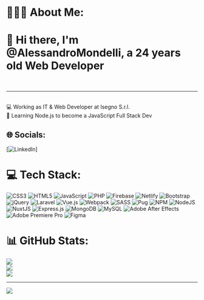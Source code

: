 # 👨🏻‍💻 About Me:

<h1>👋 Hi there, I'm @AlessandroMondelli, a 24 years old Web Developer</h1><br><hr><br>💻 Working as IT & Web Developer at Isegno S.r.l.<br>📖 Learning Node.js to become a JavaScript Full Stack Dev

## 🌐 Socials:

[![LinkedIn](https://img.shields.io/badge/LinkedIn-%230077B5.svg?logo=linkedin&logoColor=white)]

# 💻 Tech Stack:

![CSS3](https://img.shields.io/badge/css3-%231572B6.svg?style=flat&logo=css3&logoColor=white) ![HTML5](https://img.shields.io/badge/html5-%23E34F26.svg?style=flat&logo=html5&logoColor=white) ![JavaScript](https://img.shields.io/badge/javascript-%23323330.svg?style=flat&logo=javascript&logoColor=%23F7DF1E) ![PHP](https://img.shields.io/badge/php-%23777BB4.svg?style=flat&logo=php&logoColor=white) ![Firebase](https://img.shields.io/badge/firebase-%23039BE5.svg?style=flat&logo=firebase) ![Netlify](https://img.shields.io/badge/netlify-%23000000.svg?style=flat&logo=netlify&logoColor=#00C7B7) ![Bootstrap](https://img.shields.io/badge/bootstrap-%23563D7C.svg?style=flat&logo=bootstrap&logoColor=white) ![jQuery](https://img.shields.io/badge/jquery-%230769AD.svg?style=flat&logo=jquery&logoColor=white) ![Laravel](https://img.shields.io/badge/laravel-%23FF2D20.svg?style=flat&logo=laravel&logoColor=white) ![Vue.js](https://img.shields.io/badge/vuejs-%2335495e.svg?style=flat&logo=vuedotjs&logoColor=%234FC08D) ![Webpack](https://img.shields.io/badge/webpack-%238DD6F9.svg?style=flat&logo=webpack&logoColor=black) ![SASS](https://img.shields.io/badge/SASS-hotpink.svg?style=flat&logo=SASS&logoColor=white) ![Pug](https://img.shields.io/badge/Pug-FFF?style=flat&logo=pug&logoColor=A86454) ![NPM](https://img.shields.io/badge/NPM-%23000000.svg?style=flat&logo=npm&logoColor=white) ![NodeJS](https://img.shields.io/badge/node.js-6DA55F?style=flat&logo=node.js&logoColor=white) ![NuxtJS](https://img.shields.io/badge/Nuxt-black?style=flat&logo=nuxt.js&logoColor=white) ![Express.js](https://img.shields.io/badge/express.js-%23404d59.svg?style=flat&logo=express&logoColor=%2361DAFB) ![MongoDB](https://img.shields.io/badge/MongoDB-%234ea94b.svg?style=flat&logo=mongodb&logoColor=white) ![MySQL](https://img.shields.io/badge/mysql-%2300f.svg?style=flat&logo=mysql&logoColor=white) ![Adobe After Effects](https://img.shields.io/badge/Adobe%20After%20Effects-9999FF.svg?style=flat&logo=Adobe%20After%20Effects&logoColor=white) ![Adobe Premiere Pro](https://img.shields.io/badge/Adobe%20Premiere%20Pro-9999FF.svg?style=flat&logo=Adobe%20Premiere%20Pro&logoColor=white) ![Figma](https://img.shields.io/badge/figma-%23F24E1E.svg?style=flat&logo=figma&logoColor=white)

# 📊 GitHub Stats:

![](https://github-readme-stats.vercel.app/api?username=AlessandroMondelli&theme=dark&hide_border=false&include_all_commits=true&count_private=false)<br/>
![](https://github-readme-streak-stats.herokuapp.com/?user=AlessandroMondelli&theme=dark&hide_border=false)<br/>
![](https://github-readme-stats.vercel.app/api/top-langs/?username=AlessandroMondelli&theme=dark&hide_border=false&include_all_commits=true&count_private=false&layout=compact)

---

[![](https://visitcount.itsvg.in/api?id=AlessandroMondelli&icon=2&color=1)](https://visitcount.itsvg.in)

<!-- Proudly created with GPRM ( https://gprm.itsvg.in ) -->
